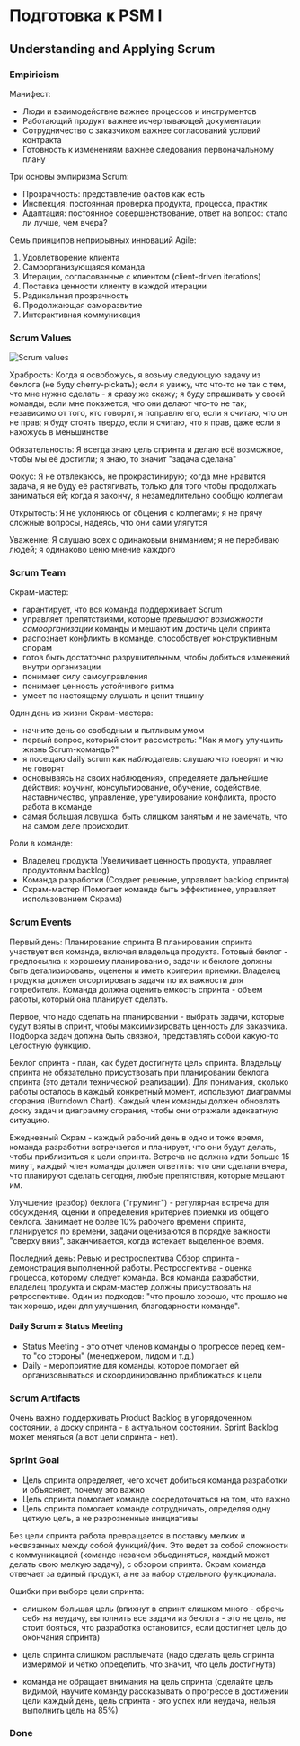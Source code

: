 # Подготовка к PSM I

## Understanding and Applying Scrum

### Empiricism

Манифест:

- Люди и взаимодействие важнее процессов и инструментов
- Работающий продукт важнее исчерпывающей документации
- Сотрудничество с заказчиком важнее согласований условий контракта
- Готовность к изменениям важнее следования первоначальному плану

Три основы эмпиризма Scrum:

- Прозрачность: представление фактов как есть
- Инспекция: постоянная проверка продукта, процесса, практик
- Адаптация: постоянное совершенствование, ответ на вопрос: стало ли лучше, чем вчера?

Семь принципов неприрывных инноваций Agile:

1. Удовлетворение клиента
2. Самоорганизующаяся команда
3. Итерации, согласованные с клиентом (client-driven iterations)
4. Поставка ценности клиенту в каждой итерации
5. Радикальная прозрачность
6. Продолжающая саморазвитие
7. Интерактивная коммуникация

### Scrum Values

![Scrum values](https://scrumorg-website-prod.s3.amazonaws.com/drupal/inline-images/2019-06/ScrumValues-1000.png)

Храбрость: Когда я освобожусь, я возьму следующую задачу из беклога (не буду cherry-pickать); если я увижу, что что-то не так с тем, что мне нужно сделать - я сразу же скажу; я буду спрашивать у своей команды, если мне покажется, что они делают что-то не так; независимо от того, кто говорит, я поправлю его, если я считаю, что он не прав; я буду стоять твердо, если я считаю, что я прав, даже если я нахожусь в меньшинстве

Обязательность: Я всегда знаю цель спринта и делаю всё возможное, чтобы мы её достигли; я знаю, то значит "задача сделана"

Фокус: Я не отвлекаюсь, не прокрастинирую; когда мне нравится задача, я не буду её растягивать, только для того чтобы продолжать заниматься ей; когда я закончу, я незамедлительно сообщю коллегам

Открытость: Я не уклоняюсь от общения с коллегами; я не прячу сложные вопросы, надеясь, что они сами улягутся

Уважение: Я слушаю всех с одинаковым вниманием; я не перебиваю людей; я одинаково ценю мнение каждого

### Scrum Team

Скрам-мастер:

- гарантирует, что вся команда поддерживает Scrum
- управляет препятствиями, которые *превышают возможности самоорганизации* команды и мешают им достичь цели спринта
- распознает конфликты в команде, способствует конструктивным спорам
- готов быть достаточно разрушительным, чтобы добиться изменений внутри организации
- понимает силу самоуправления
- понимает ценность устойчивого ритма
- умеет по настоящему слушать и ценит тишину

Один день из жизни Скрам-мастера:

- начните день со свободным и пытливым умом
- первый вопрос, который стоит рассмотреть: "Как я могу улучшить жизнь Scrum-команды?"
- я посещаю daily scrum как наблюдатель: слушаю что говорят и что не говорят
- основываясь на своих наблюдениях, определяете дальнейшие действия: коучинг, консультирование, обучение, содействие, наставничество, управление, урегулирование конфликта, просто работа в команде
- самая большая ловушка: быть слишком занятым и не замечать, что на самом деле происходит.

Роли в команде:

- Владелец продукта (Увеличивает ценность продукта, управляет продуктовым backlog)
- Команда разработки (Создает решение, управляет backlog спринта)
- Скрам-мастер (Помогает команде быть эффективнее, управляет использованием Скрама)

### Scrum Events

Первый день: Планирование спринта
В планировании спринта участвует вся команда, включая владельца продукта. Готовый беклог - предпосылка к хорошему планированию, задачи к беклоге должны быть детализированы, оценены и иметь критерии приемки. Владелец продукта должен отсортировать задачи по их важности для потребителя. Команда должна оценить емкость спринта - объем работы, который она планирует сделать.

Первое, что надо сделать на планировании - выбрать задачи, которые будут взяты в спринт, чтобы максимизировать ценность для заказчика. Подборка задач должна быть связной, представлять собой какую-то целостную функцию.

Беклог спринта - план, как будет достигнута цель спринта. Владельцу спринта не обязательно присуствовать при планировании беклога спринта (это детали технической реализации). Для понимания, сколько работы осталось в каждый конкретный момент, используют диаграммы сгорания (Burndown Chart). Каждый член команды должен обновлять доску задач и диаграмму сгорания, чтобы они отражали адекватную ситуацию.

Ежедневный Скрам - каждый рабочий день в одно и тоже время, команда разработки встречается и планирует, что они будут делать, чтобы приблизиться к цели спринта. Встреча не должна идти больше 15 минут, каждый член команды должен ответить: что они сделали вчера, что планируют сделать сегодня, любые препятствия, которые мешают им.

Улучшение (разбор) беклога ("груминг") - регулярная встреча для обсуждения, оценки и определения критериев приемки из общего беклога. Занимает не более 10% рабочего времени спринта, планируется по времени, задачи оцениваются в порядке важности "сверху вниз", заканчивается, когда истекает выделенное время.

Последний день: Ревью и рестроспектива
Обзор спринта - демонстрация выполненной работы. Рестроспектива - оценка процесса, которому следует команда. Вся команда разработки, владелец продукта и скрам-мастер должны присуствовать на ретроспективе. Один из подходов: "что прошло хорошо, что прошло не так хорошо, идеи для улучшения, благодарности команде".

#### **Daily Scrum ≠ Status Meeting**

- Status Meeting - это отчет членов команды о прогрессе перед кем-то "со стороны" (менеджером, лидом и т.д.)
- Daily - мероприятие для команды, которое помогает ей организовываться и скоординированно приближаться к цели

### Scrum Artifacts

Очень важно поддерживать Product Backlog в упорядоченном состоянии, а доску спринта - в актуальном состоянии. Sprint Backlog может меняться (а вот цели спринта - нет).

### Sprint Goal

- Цель спринта определяет, чего хочет добиться команда разработки и объясняет, почему это важно
- Цель спринта помогает команде сосредоточиться на том, что важно
- Цель спринта помогает команде сотрудничать, определяя одну цеткую цель, а не разрозненные инициативы

Без цели спринта работа превращается в поставку мелких и несвязанных между собой функций/фич. Это ведет за собой сложности с коммуникацией (команде незачем объединяться, каждый может делать свою мелкую задачу), с обзором спринта. Скрам команда отвечает за единый продукт, а не за набор отдельного функционала.

Ошибки при выборе цели спринта:

- слишком большая цель (впихнут в спринт слишком много - обречь себя на неудачу, выполнить все задачи из беклога - это не цель, не стоит бояться, что разработка остановится, если достигнет цель до окончания спринта)
  
- цель спринта слишком расплывчата (надо сделать цель спринта измеримой и четко определить, что значит, что цель достигнута)

- команда не обращает внимания на цель спринта (сделайте цель видимой, научите команду рассказывать о прогрессе в достижении цели каждый день, цель спринта - это успех или неудача, нельзя выполнить цель на 85%)

### Done
